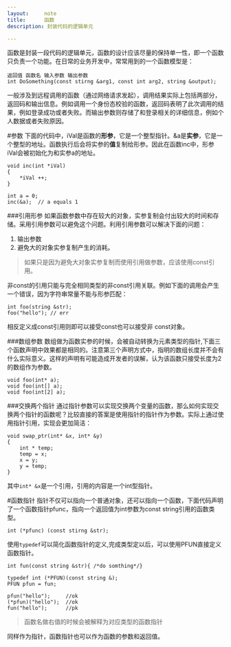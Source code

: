 ```yaml
---
layout:     note
title:      函数
description: 封装代码的逻辑单元

---
```


函数是封装一段代码的逻辑单元，函数的设计应该尽量的保持单一性，即一个函数只负责一个功能。在日常的业务开发中，常常用到的一个函数模型是：

    返回值 函数名 输入参数 输出参数
    int DoSomething(const stirng &arg1, const int arg2, string &output);

一般涉及到远程调用的函数（通过网络请求发起），调用结果实际上包括两部分，返回码和输出信息。例如调用一个身份态校验的函数，返回码表明了此次调用的结果，例如登录成功或者失败。而输出参数则存储了和登录相关的详细信息，例如个人数据或者失败原因。



#参数
下面的代码中，iVal是函数的**形参**，它是一个整型指针。&a是**实参**，它是一个整型的地址。函数执行后会将实参的**值**复制给形参。因此在函数inc中，形参iVal会被初始化为和实参a的地址。

    void inc(int *iVal)
    {
        *iVal ++;
    }

    int a = 0;
    inc(&a);  // a equals 1 

###引用形参
如果函数参数中存在较大的对象，实参复制会付出较大的时间和存储。采用引用参数可以避免这个问题。利用引用参数可以解决下面的问题：

1. 输出参数
2. 避免大的对象实参复制产生的消耗。

> 如果只是因为避免大对象实参复制而使用引用做参数，应该使用const引用。

非const的引用只能与完全相同类型的非const引用关联。例如下面的调用会产生一个错误，因为字符串常量不能与形参匹配：

    int foo(string &str);
    foo("hello"); // err 

相反定义成const引用则即可以接受const也可以接受非 const对象。


###数组参数
数组做为函数实参的时候，会被自动转换为元素类型的指针,下面三个函数声明中效果都是相同的。注意第三个声明方式中，指明的数组长度并不会有什么实际意义。这样的声明有可能造成开发者的误解，认为该函数只接受长度为2的数组作为参数。

    void foo(int* a);
    void foo(int[] a);
    void foo(int[2] a);


###交换两个指针
通过指针参数可以实现交换两个变量的函数，那么如何实现交换两个指针的函数呢？比较直接的答案是使用指针的指针作为参数。实际上通过使用指针引用，实现会更加简洁：

    void swap_ptr(int* &x, int* &y)
    {
        int * temp;
        temp = x;
        x = y;
        y = temp;
    }
其中`int* &x`是一个引用，引用的内容是一个int型指针。


#函数指针
指针不仅可以指向一个普通对象，还可以指向一个函数，下面代码声明了一个函数指针pfunc，指向一个返回值为int参数为const string引用的函数类型。

    int (*pfunc) (const stirng &str);

使用`typedef`可以简化函数指针的定义,完成类型定以后，可以使用PFUN直接定义函数指针。
    
    int fun(const string &str){ /*do somthing*/}
    
    typedef int (*PFUN)(const string &);
    PFUN pfun = fun;
    
    pfun("hello");     //ok
    (*pfun)("hello");  //ok
    fun("hello");      //pk

> 函数名做右值的时候会被解释为对应类型的函数指针

同样作为指针，函数指针也可以作为函数的参数和返回值。


